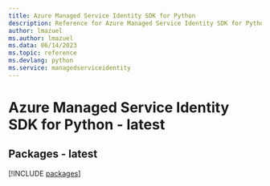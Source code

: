 ```yaml
---
title: Azure Managed Service Identity SDK for Python
description: Reference for Azure Managed Service Identity SDK for Python
author: lmazuel
ms.author: lmazuel
ms.data: 06/14/2023
ms.topic: reference
ms.devlang: python
ms.service: managedserviceidentity
---
```

# Azure Managed Service Identity SDK for Python - latest
## Packages - latest
[!INCLUDE [packages](managed-service-identity-index.md)]